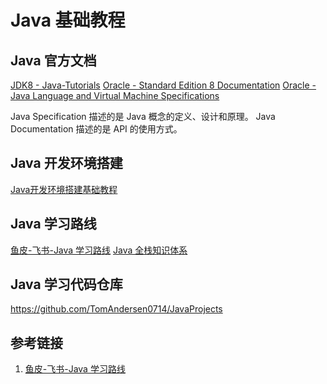 # Java 基础教程


## Java 官方文档

[JDK8 - Java-Tutorials](work/programming/Java/programing/Java-Tutorials.md)
[Oracle - Standard Edition 8 Documentation](https://docs.oracle.com/javase/8/docs/)
[Oracle - Java Language and Virtual Machine Specifications](https://docs.oracle.com/javase/specs/)

Java Specification 描述的是 Java 概念的定义、设计和原理。
Java Documentation 描述的是 API 的使用方式。

## Java 开发环境搭建

[Java开发环境搭建基础教程](work/programming/Java/Java开发环境搭建基础教程.md)


## Java 学习路线

[鱼皮-飞书-Java 学习路线](https://yuyuanweb.feishu.cn/wiki/RxC8w2uFQiHspQk4L3qcyjBunZd)
[Java 全栈知识体系](https://pdai.tech/md/algorithm/alg-basic-overview.html)

## Java 学习代码仓库

https://github.com/TomAndersen0714/JavaProjects


## 参考链接
1. [鱼皮-飞书-Java 学习路线](https://yuyuanweb.feishu.cn/wiki/RxC8w2uFQiHspQk4L3qcyjBunZd)
